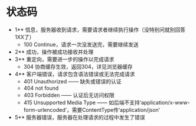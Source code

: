 # 状态码
- 1**	信息，服务器收到请求，需要请求者继续执行操作（没特别问就别回答1XX了）
  - 100 Continue，请求一次没发送完，需要继续发送
- 2**	成功，操作被成功接收并处理
- 3**	重定向，需要进一步的操作以完成请求
  - 304 协商缓存生效，返回304，详见浏览器缓存
- 4**	客户端错误，请求包含语法错误或无法完成请求
  - 401 Unauthorized —— 缺失或错误的认证
  - 404 not found
  - 403 Forbidden —— 认证后无访问权限
  - 415 Unsupported Media Type —— 如后端不支持‘application/x-www-form-urlencoded’，需要ContentType传‘application/json’
- 5**	服务器错误，服务器在处理请求的过程中发生了错误
